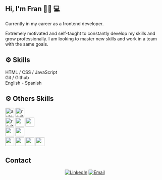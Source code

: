 ## Hi, I'm Fran 🙋‍♂️ 💻

Currently in my career as a frontend developer.<br>

Extremely motivated and self-taught to constantly develop my skills and grow professionally. I am looking to master new skills and work in a team with the same goals.<br>

<!-- I have a [YouTube channel](https://www.youtube.com/channel/UCj8VgHtcox46beRA0DcoPDA/) (in Spanish)  -->

## ⚙ Skills 
HTML / CSS / JavaScript <br>
Git / Github <br>
English - Spanish 

## ⚙ Others Skills
<img src="https://logos-world.net/wp-content/uploads/2020/12/Autocad-Logo.png" alt="autocad" width="28"> 
<img src="https://mashyo.com/wp-content/uploads/2022/04/make-things-transparent-in-revit.png" alt="revit" width="28"> 
 <br>
 <img src="https://e7.pngegg.com/pngimages/993/910/png-clipart-autodesk-3ds-max-3ds-physx-3d-computer-graphics-others-miscellaneous-angle.png" alt="revit" width="28"> 
 <img src="https://upload.wikimedia.org/wikipedia/commons/9/9c/SketchUp-Logo.png" alt="" width="28"> 
 <img src="https://upload.wikimedia.org/wikipedia/commons/thumb/0/0c/Blender_logo_no_text.svg/2503px-Blender_logo_no_text.svg.png" alt="" width="28">  <br>
 <img src="https://download.logo.wine/logo/Adobe_Premiere_Pro/Adobe_Premiere_Pro-Logo.wine.png" alt="" width="28"> 
 <img src="https://upload.wikimedia.org/wikipedia/commons/thumb/c/cb/Adobe_After_Effects_CC_icon.svg/2101px-Adobe_After_Effects_CC_icon.svg.png" alt="" width="28"> <br>
 <img src="https://seeklogo.com/images/L/lumion-3d-logo-948AF388BD-seeklogo.com.png" alt="" width="28"> 
 <img src="https://cdn2.unrealengine.com/ue-logo-stacked-unreal-engine-w-677x545-fac11de0943f.png" alt="" width="28"> 
 <img src="" alt="" width="28">
 <img src="" alt="" width="28">


## Contact

<p align="center">
<a href="https://www.linkedin.com/in/franco-ezequiel-romero-38ab541a3/" target="_blank"><img alt="LinkedIn" src="https://img.shields.io/badge/LinkedIn-@franromero-blue?style=flat&logo=linkedin"></a>
<a href="mailto:franromeroeze@gmail.com"><img alt="Email" src="https://img.shields.io/badge/Email-franromeroeze@gmail.com-blue?style=flat&logo=gmail"></a>
</p>










